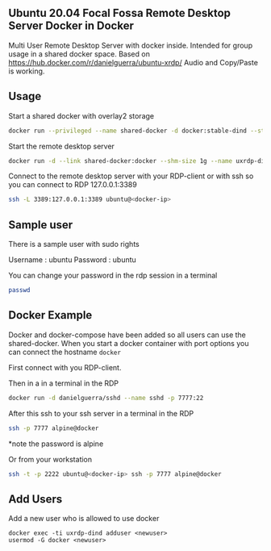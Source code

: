 ## Ubuntu 20.04 Focal Fossa Remote Desktop Server Docker in Docker

Multi User Remote Desktop Server with docker inside.
Intended for group usage in a shared docker space.
Based on https://hub.docker.com/r/danielguerra/ubuntu-xrdp/
Audio and Copy/Paste is working.

## Usage

Start a shared docker with overlay2 storage

```bash
docker run --privileged --name shared-docker -d docker:stable-dind --storage-driver=overlay2
```

Start the remote desktop server

```bash
docker run -d --link shared-docker:docker --shm-size 1g --name uxrdp-dind --hostname docker-terminal -p 3389:3389 -p 2222:22 danielguerra/ubuntu-xrdp-docker
```

Connect to the <docker-ip> remote desktop server with your RDP-client or 
with ssh so you can connect to RDP 127.0.0.1:3389 

```bash
ssh -L 3389:127.0.0.1:3389 ubuntu@<docker-ip>
```

## Sample user

There is a sample user with sudo rights

Username : ubuntu
Password : ubuntu

You can change your password in the rdp session in a terminal

```bash
passwd
```

## Docker Example

Docker and docker-compose have been added so all users can use the shared-docker.
When you start a docker container with port options you can connect the hostname `docker`

First connect with you RDP-client.

Then in a in a terminal in the RDP

```bash
docker run -d danielguerra/sshd --name sshd -p 7777:22
```

After this ssh to your ssh server in a terminal in the RDP

```bash
ssh -p 7777 alpine@docker
```
*note the password is alpine


Or from your workstation

```bash
ssh -t -p 2222 ubuntu@<docker-ip> ssh -p 7777 alpine@docker
```

## Add Users

Add a new user who is allowed to use docker

```
docker exec -ti uxrdp-dind adduser <newuser>
usermod -G docker <newuser>
```

